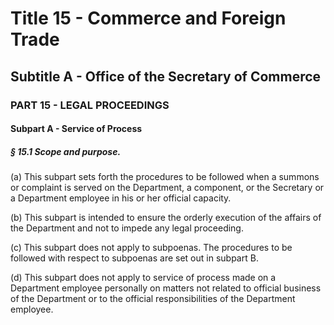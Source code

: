
# Title 15 - Commerce and Foreign Trade
## Subtitle A - Office of the Secretary of Commerce
### PART 15 - LEGAL PROCEEDINGS
#### Subpart A - Service of Process
##### § 15.1 Scope and purpose.

(a) This subpart sets forth the procedures to be followed when a summons or complaint is served on the Department, a component, or the Secretary or a Department employee in his or her official capacity.

(b) This subpart is intended to ensure the orderly execution of the affairs of the Department and not to impede any legal proceeding.

(c) This subpart does not apply to subpoenas. The procedures to be followed with respect to subpoenas are set out in subpart B.

(d) This subpart does not apply to service of process made on a Department employee personally on matters not related to official business of the Department or to the official responsibilities of the Department employee.
